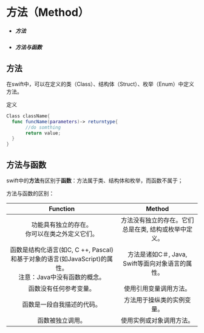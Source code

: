# 方法（Method）

- ##### 方法

- ##### 方法与函数



## 方法

在swift中，可以在定义的类（Class）、结构体（Struct）、枚举（Enum）中定义方法。

定义

````swift
Class className{
  func funcName(parameters)-> returntype{
       //do somthing
       return value;
  }
}
````



## 方法与函数

swift中的**方法**有区别于**函数**：方法属于类、结构体和枚举，而函数不属于；

方法与函数的区别：

|                           Function                           |                        Method                        |
| :----------------------------------------------------------: | :--------------------------------------------------: |
|      功能具有独立的存在。<br/>你可以在类之外定义它们。       | 方法没有独立的存在。它们总是在类, 结构或枚举中定义。 |
| 函数是结构化语言(如C, C ++, Pascal)和基于对象的语言(如JavaScript)的属性。<br/>注意：Java中没有函数的概念。 |   方法是诸如C＃, Java, Swift等面向对象语言的属性。   |
|                    函数没有任何参考变量。                    |                使用引用变量调用方法。                |
|                  函数是一段自我描述的代码。                  |              方法用于操纵类的实例变量。              |
|                       函数被独立调用。                       |               使用实例或对象调用方法。               |
